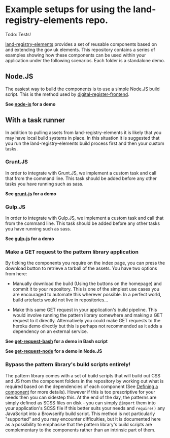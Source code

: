 # Example setups for using the land-registry-elements repo.

Todo: Tests!

[land-registry-elements](https://github.com/LandRegistry/land-registry-elements) provides a set of reusable components based on and extending the gov uk elements. This repository contains a series of examples showing how these components can be used within your application under the following scenarios. Each folder is a standalone demo.

## Node.JS
The easiest way to build the components is to use a simple Node.JS build script. This is the method used by [digital-register-frontend](https://github.com/LandRegistry/digital-register-frontend).

**See [node-js](node-js) for a demo**

## With a task runner
In addition to pulling assets from land-registry-elements it is likely that you may have local build systems in place. In this situation it is suggested that you run the land-registry-elements build process first and then your custom tasks.

### Grunt.JS
In order to integrate with Grunt.JS, we implement a custom task and call that from the command line. This task should be added before any other tasks you have running such as sass.

**See [grunt-js](grunt-js) for a demo**

### Gulp.JS
In order to integrate with Gulp.JS, we implement a custom task and call that from the command line. This task should be added before any other tasks you have running such as sass.

**See [gulp-js](gulp-js) for a demo**

### Make a GET request to the pattern library application
By ticking the components you require on the index page, you can press the download button to retrieve a tarball of the assets. You have two options from here:

* Manually download the build (Using the buttons on the homepage) and commit it to your repository. This is one of the simplest use cases you are encouraged to automate this wherever possible. In a perfect world, build artefacts would not live in repositories...

* Make this same GET request in your application's build pipeline. This would involve running the pattern library somewhere and making a GET request to it directly. Alternatively you could make GET requests to the heroku demo directly but this is perhaps not recommended as it adds a dependency on an external service.

**See [get-request-bash](get-request-bash) for a demo in Bash script**

**See [get-request-node](get-request-node) for a demo in Node.JS**

### Bypass the pattern library's build scripts entirely!
The pattern library comes with a set of build scripts that will build out CSS and JS from the component folders in the repository by working out what is required based on the dependencies of each component (See [Defining a component](#defining-a-component) for more details). However if this is too prescriptive for your needs then you can sidestep this. At the end of the day, the patterns are simply defined as SCSS files on disk - you can simply `@import` them into your application's SCSS file if this better suits your needs and `require()` any JavaScript into a Browserify build script. This method is not particularly "supported" and you may encounter difficulties, but it is documented here as a possibility to emphasise that the pattern library's build scripts are complementary to the components rather than an intrinsic part of them.
